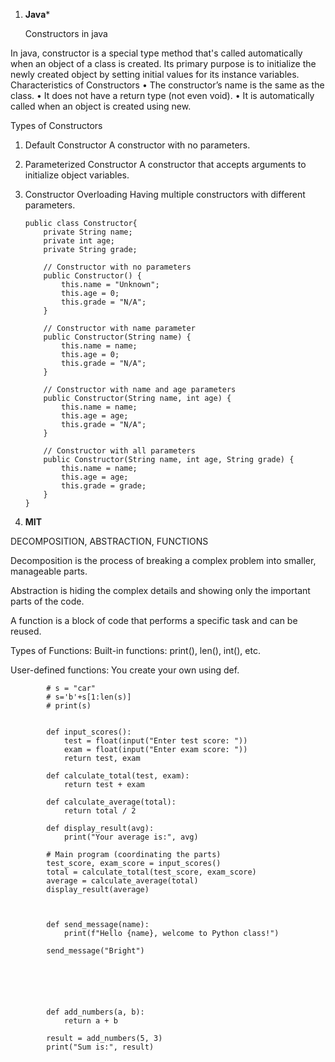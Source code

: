 1. **Java***




      Constructors in java
   
In java, constructor is a special type method that's called automatically when an object of a class is created. Its primary purpose is to initialize the newly created object by setting initial values for its instance variables. 
Characteristics of Constructors
•	The constructor’s name is the same as the class.
•	It does not have a return type (not even void).
•	It is automatically called when an object is created using new.


 
Types of Constructors
1.	Default Constructor
A constructor with no parameters.







2.	Parameterized Constructor
A constructor that accepts arguments to initialize object variables.






4.  Constructor Overloading
Having multiple constructors with different parameters.



        public class Constructor{
            private String name;
            private int age;
            private String grade;
        
            // Constructor with no parameters
            public Constructor() {
                this.name = "Unknown";
                this.age = 0;
                this.grade = "N/A";
            }
        
            // Constructor with name parameter
            public Constructor(String name) {
                this.name = name;
                this.age = 0;
                this.grade = "N/A";
            }
        
            // Constructor with name and age parameters
            public Constructor(String name, int age) {
                this.name = name;
                this.age = age;
                this.grade = "N/A";
            }
        
            // Constructor with all parameters
            public Constructor(String name, int age, String grade) {
                this.name = name;
                this.age = age;
                this.grade = grade;
            }
        }








  2. **MIT**










DECOMPOSITION, ABSTRACTION, FUNCTIONS 

Decomposition is the process of breaking a complex problem into smaller, manageable parts.



Abstraction is hiding the complex details and showing only the important parts of the code.



A function is a block of code that performs a specific task and can be reused.



 Types of Functions:
Built-in functions: print(), len(), int(), etc.

User-defined functions: You create your own using def.
















            # s = "car"
            # s='b'+s[1:len(s)]
            # print(s)
            
            
            def input_scores():
                test = float(input("Enter test score: "))
                exam = float(input("Enter exam score: "))
                return test, exam
            
            def calculate_total(test, exam):
                return test + exam
            
            def calculate_average(total):
                return total / 2
            
            def display_result(avg):
                print("Your average is:", avg)
            
            # Main program (coordinating the parts)
            test_score, exam_score = input_scores()
            total = calculate_total(test_score, exam_score)
            average = calculate_average(total)
            display_result(average)
            
            
            
            def send_message(name):
                print(f"Hello {name}, welcome to Python class!")
            
            send_message("Bright")
            
            
            
            
            
            
            def add_numbers(a, b):
                return a + b
            
            result = add_numbers(5, 3)
            print("Sum is:", result)
            
